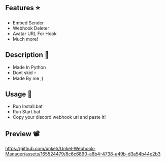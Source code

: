 ## Features ⭐
- Embed Sender
- Webhook Deleter
- Avatar URL For Hook
- Much more!

## Description 📖
- Made In Python
- Dont skid 💀
- Made By me ;)

## Usage 🤝
- Run Install.bat
- Run Start.bat
- Copy your discord webhook url and paste it!


## Preview 📽
https://github.com/unkelr/Unkel-Webhook-Manager/assets/165524479/8c6c6890-a8b4-4738-a49b-d3a54b44e2b3

